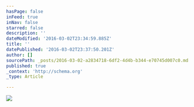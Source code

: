 ```yaml
---
hasPage: false
inFeed: true
inNav: false
starred: false
description: ''
dateModified: '2016-03-02T23:34:59.885Z'
title: ''
datePublished: '2016-03-02T23:37:50.201Z'
author: []
sourcePath: _posts/2016-03-02-a2834718-6df2-4d4b-b344-e70745d007c0.md
published: true
_context: 'http://schema.org'
_type: Article

---
```

![](https://the-grid-user-content.s3-us-west-2.amazonaws.com/22bcf5d4-4e92-48e1-90ec-c92db00d0938.jpg)